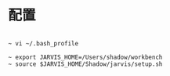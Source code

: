 
# 配置

 ``` shell

~ vi ~/.bash_profile

~ export JARVIS_HOME=/Users/shadow/workbench
~ source $JARVIS_HOME/Shadow/jarvis/setup.sh

 ```
